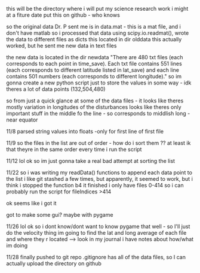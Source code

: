 this will be the directory where i will put my science research work
i might at a fiture date put this on github - who knows

so the original data Dr. P sent me is in data.mat - this is a mat file, and i don't have matlab
so i processed that data using scipy.io.readmat(), wrote the data to different files as dicts
this located in dir olddata
this actually worked, but he sent me new data in text files

the new data is located in the dir newdata
"There are 480 txt files (each corresponds to each point in time_save).
Each txt file contains 551 lines (each corresponds to different latitude listed in lat_save)
and each line contains 501 numbers (each corresponds to different longitude)."
so im gonna create a new python script just to store the values in some way - idk theres a lot of data points (132,504,480)


so from just a quick glance at some of the data files - it looks like theres mostly variation in longitudes of the disturbances
looks like theres only important stuff in the middle fo the line - so corresponds to middlish long - near equator

11/8 parsed string values into floats  -only for first line of first file

11/9 so the files in the list are out of order - how do i sort them ??
	at least ik that theyre in the same order every time i run the script

11/12
lol ok so im just gonna take a real bad attempt at sorting the list

11/22
so i was writing my readData() functions to append each data point to the list
i like git stashed a few times, but apparently, it seemed to work, but i think i stopped the function b4 it finished
i only have files 0-414
so i can probably run the script for fileIndices >414

ok seems like i got it

got to make some gui? maybe with pygame

11/26 
lol ok so i dont know/dont want to know pygame that well - so I'll just do the velocity thing 
im going to find the lat and long average of each file and where they r located --> look in my journal i have notes about how/what im doing

11/28 
finally pushed to git repo
.gitignore has all of the data files, so I can actually upload the directory on github